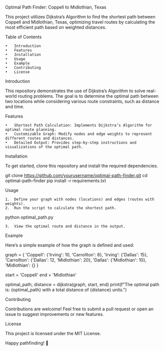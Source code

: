Optimal Path Finder: Coppell to Midlothian, Texas

This project utilizes Dijkstra’s Algorithm to find the shortest path between Coppell and Midlothian, Texas, optimizing travel routes by calculating the most efficient path based on weighted distances.

Table of Contents

	•	Introduction
	•	Features
	•	Installation
	•	Usage
	•	Example
	•	Contributing
	•	License

Introduction

This repository demonstrates the use of Dijkstra’s Algorithm to solve real-world routing problems. The goal is to determine the optimal path between two locations while considering various route constraints, such as distance and time.

Features

	•	Shortest Path Calculation: Implements Dijkstra’s Algorithm for optimal route planning.
	•	Customizable Graph: Modify nodes and edge weights to represent different routes and distances.
	•	Detailed Output: Provides step-by-step instructions and visualizations of the optimal path.

Installation

To get started, clone this repository and install the required dependencies.

git clone https://github.com/yourusername/optimal-path-finder.git
cd optimal-path-finder
pip install -r requirements.txt

Usage

	1.	Define your graph with nodes (locations) and edges (routes with weights).
	2.	Run the script to calculate the shortest path.

python optimal_path.py

	3.	View the optimal route and distance in the output.

Example

Here’s a simple example of how the graph is defined and used:

graph = {
    'Coppell': {'Irving': 10, 'Carrollton': 8},
    'Irving': {'Dallas': 15},
    'Carrollton': {'Dallas': 12, 'Midlothian': 20},
    'Dallas': {'Midlothian': 10},
    'Midlothian': {}
}

start = 'Coppell'
end = 'Midlothian'

optimal_path, distance = dijkstra(graph, start, end)
print(f"The optimal path is: {optimal_path} with a total distance of {distance} units.")

Contributing

Contributions are welcome! Feel free to submit a pull request or open an issue to suggest improvements or new features.

License

This project is licensed under the MIT License.

Happy pathfinding! 🚀
